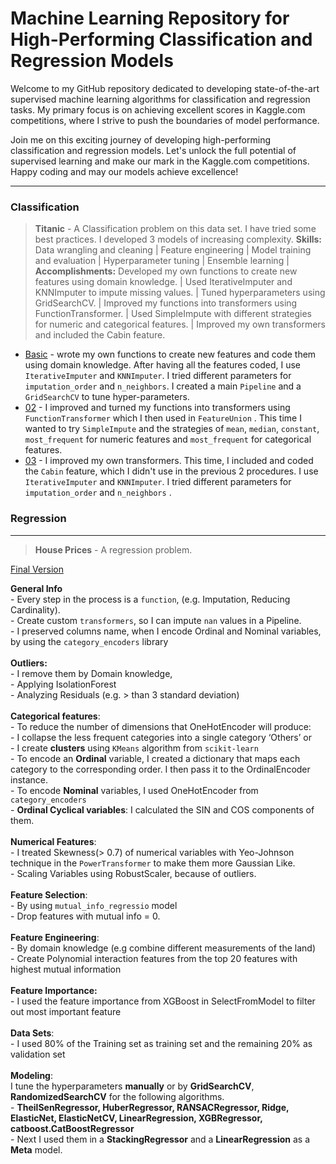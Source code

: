 ﻿# Machine Learning Repository for High-Performing Classification and Regression Models
Welcome to my GitHub repository dedicated to developing state-of-the-art supervised machine learning algorithms for classification and regression tasks. My primary focus is on achieving excellent scores in Kaggle.com competitions, where I strive to push the boundaries of model performance. 

Join me on this exciting journey of developing high-performing classification and regression models. Let's unlock the full potential of supervised learning and make our mark in the Kaggle.com competitions. Happy coding and may our models achieve excellence!

---

### Classification

> **Titanic** - A Classification problem on this data set. I have tried some best practices. I developed 3 models of increasing complexity.
**Skills:** Data wrangling and cleaning | Feature engineering | Model training and evaluation | Hyperparameter tuning | Ensemble learning | **Accomplishments:** Developed my own functions to create new features using domain knowledge. | Used IterativeImputer and KNNImputer to impute missing values. | Tuned hyperparameters using GridSearchCV. | Improved my functions into transformers using FunctionTransformer. | Used SimpleImpute with different strategies for numeric and categorical features. | Improved my own transformers and included the Cabin feature.
 - [Basic](https://nbviewer.jupyter.org/github/antirrabia/DataMining-_-/blob/main/notebooks/Titanic_01.ipynb) - wrote my own functions to create new features and code them using domain knowledge. After having all the features coded, I use `IterativeImputer` and `KNNImputer`. I tried different parameters for `imputation_order` and `n_neighbors`. I created a main `Pipeline` and a `GridSearchCV` to tune hyper-parameters. 
 - [02](https://nbviewer.jupyter.org/github/antirrabia/DataMining-_-/blob/main/notebooks/Titanic_02.ipynb) - I improved and turned my functions into transformers using `FunctionTransformer` which I then used in `FeatureUnion` . This time I wanted to try `SimpleImpute` and the strategies of `mean`, `median`, `constant`, `most_frequent` for numeric features and `most_frequent` for categorical features. 
 - [03](https://nbviewer.jupyter.org/github/antirrabia/DataMining-_-/blob/main/notebooks/Titanic_03.ipynb) - I improved my own transformers. This time, I included and coded the `Cabin` feature, which I didn't use in the previous 2 procedures. I use `IterativeImputer` and `KNNImputer`. I tried different parameters for `imputation_order` and `n_neighbors` .  


### Regression

---

> **House Prices** - A regression problem. 

[Final Version](https://nbviewer.jupyter.org/github/antirrabia/DataMining-_-/blob/main/notebooks/HousePrices.ipynb) 

 **General Info** <br />  - Every step in the process is a `function`, (e.g. Imputation, Reducing Cardinality). <br /> - Create custom `transformers`, so I can impute `nan` values in a Pipeline. <br /> - I preserved  columns name, when I encode Ordinal and Nominal variables, by using  the `category_encoders` library <br /> <br /> **Outliers:** <br /> - I remove them by Domain knowledge, <br /> - Applying IsolationForest<br /> - Analyzing Residuals (e.g. > than 3 standard deviation) <br /> <br /> **Categorical features**:   <br /> - To reduce the number of dimensions that OneHotEncoder will produce: <br /> - I collapse the less frequent categories into a single category ‘Others’ or <br /> - I create **clusters** using `KMeans` algorithm from `scikit-learn` <br /> - To encode an **Ordinal** variable, I created a dictionary that maps each category to the corresponding order. I then pass it to the OrdinalEncoder instance.<br /> - To encode **Nominal** variables, I used OneHotEncoder from `category_encoders`<br /> - **Ordinal Cyclical variables**: I calculated the SIN and COS components of them.       <br /> <br /> **Numerical Features**: <br /> - I treated Skewness(> 0.7) of numerical variables with Yeo-Johnson technique in the `PowerTransformer` to make them more Gaussian Like.<br /> - Scaling Variables using RobustScaler, because of outliers.   <br /> <br /> **Feature Selection**: <br /> - By using `mutual_info_regressio` model <br /> - Drop features with mutual info = 0.    <br /> <br /> **Feature Engineering**: <br /> - By domain knowledge (e.g combine different measurements of the land)<br /> - Create Polynomial interaction features from the top 20 features with highest mutual information <br /> <br />  **Feature Importance:**  <br /> - I used the feature importance from XGBoost in SelectFromModel to filter out most important feature  <br /> <br />  **Data Sets**: <br />  - I used 80% of the Training set as training set and the remaining 20% as validation set  <br /> <br /> **Modeling**: <br /> I tune the hyperparameters **manually** or by **GridSearchCV**, **RandomizedSearchCV** for the following algorithms. <br/> - **TheilSenRegressor, HuberRegressor, RANSACRegressor, Ridge, ElasticNet, ElasticNetCV, LinearRegression, XGBRegressor, catboost.CatBoostRegressor** <br />    - Next I used them in a **StackingRegressor**  and a **LinearRegression** as a **Meta** model.  <br /> 

